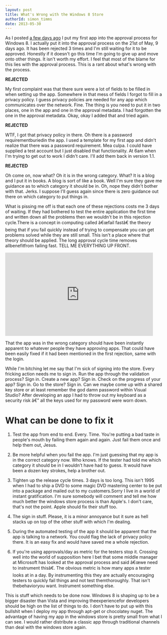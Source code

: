 ```yaml
---
layout: post
title: What's Wrong with the Windows 8 Store
authorId: simon_timms
date: 2013-05-30
---
```


As I posted [a few days ago](http://blog.simontimms.com/2013/05/28/my-first-windows-8-app/ "My First Windows 8App") I put my first app into the approval process for Windows 8. I actually put it into the approval process on the 21st of May, 9 days ago. It has been rejected 3 times and I'm still waiting for it to be approved. Honestly if it doesn't go this time I'm going to give up and move onto other things. It isn't worth my effort. I feel that most of the blame for this lies with the approval process. This is a rant about what's wrong with the process.

**REJECTED**

My first complaint was that there sure were a lot of fields to be filled in when setting up the app. Somewhere in that mess of fields I forgot to fill in a privacy policy. I guess privacy policies are needed for any app which communicates over the network. Fine. The thing is you need to put it in two places, one in the app and one in the approval metadata. I had forgotten the one in the approval metadata. Okay, okay I added that and tried again.

**REJECTED**

WTF, I got that privacy policy in there. Oh there is a password requirementburiedin the app. I used a template for my first app and didn't realize that there was a password requirement. Mea culpa. I could have supplied a test account but I just disabled that functionality. At 6am when I'm trying to get out to work I didn't care. I'll add them back in version 1.1.

**REJECTED**

Oh come on, now what? Oh it is in the wrong category. What? It is a blog and I put it in books. A blog is sort of like a book. Well I'm sure they gave me guidance as to which category it should be in. Oh, nope they didn't bother with that. Jerks. I suppose I'll guess again since there is zero guidance out there on which category to put things in.

What is pissing me off is that each one of these rejections costs me 3 days of waiting. If they had bothered to test the entire application the first time and written down all the problems then we wouldn't be in this rejection cycle.There is a concept in computing called â€œfail fastâ€ the theory being that if you fail quickly instead of trying to compensate you can get problems solved while they are still small. This isn't a place where that theory should be applied. The long approval cycle time removes allbenefitfrom failing fast. TELL ME EVERYTHING UP FRONT.

<iframe allowfullscreen="" frameborder="0" height="267" src="http://www.youtube.com/embed/yMQhXc1dHIQ?feature=oembed" width="474"></iframe>

That the app was in the wrong category should have been instantly apparent to whatever people they have approving apps. That could have been easily fixed if it had been mentioned in the first rejection, same with the login.

While I'm bitching let me say that I'm sick of signing into the store. Every fricking action needs me to sign in. Run the app through the validation process? Sign in. Create a new app? Sign in. Check on the progress of your app? Sign in. Go to the store? Sign in. Can we maybe come up with a shared key store or at least remember the god damn password within Visual Studio? After developing an app I had to throw out my keyboard as a security risk â€” all the keys used for my password were worn down.


# What can be done to fix it

1. Test the app from end to end. Every. Time. You're putting a bad taste in people's mouth by failing them again and again. Just fail them once and help them out, Jesus.

2. Be more helpful when you fail the app. I'm just guessing that my app is in the correct category now. Who knows. If the tester had told me which category it should be in I wouldn't have had to guess. It would have been a dozen key strokes, help a brother out.

3. Tighten up the release cycle times. 3 days is too long. This isn't 1995 when I had to ship a DVD to some magic DVD mastering center to be put into a package and mailed out to my customers.Sorry I live in a world of instant gratification. I'm sure somebody will comment and tell me how much better the windows store process is than Apple's. I don't care, that's not the point. Apple should fix their stuff too.

4. The sign in stuff. Please, it is a minor annoyance but it sure as hell stacks up on top of the other stuff with which I'm dealing.

5. During the automated testing of the app it should be apparent that the app is talking to a network. You could flag the lack of privacy policy there. It is an easy fix and would have saved me a whole rejection.

6. If you're using approvals/day as metric for the testers stop it. Crossing well into the world of supposition here I bet that some middle manager at Microsoft has looked at the approval process and said â€œwe need to instrument thisâ€. The obvious metric is how many apps a tester looks at in a day. By instrumenting this they are actually encouraging testers to quickly fail things and not test themthoroughly. That isn't thebehavioryou want. Instrument something else.

This is stuff which needs to be done now. Windows 8 is shaping up to be a bigger disaster than Vista and improving theexperiencefor developers should be high on the list of things to do. I don't have to put up with this bullshit when I deploy my app through apt-get or chocolatey nuget. The advantage of having my app in the windows store is pretty small from what I can see. I would rather distribute a classic app through traditional channels than deal with the windows store again.



